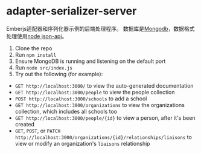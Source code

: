 # adapter-serializer-server

Emberjs适配器和序列化器示例的后端处理程序。
数据库是[Mongodb](https://mongodb.org)，数据格式处理使用[node json-api](https://github.com/ethanresnick/json-api)。

1. Clone the repo
2. Run `npm install`
3. Ensure MongoDB is running and listening on the default port
4. Run `node src/index.js`
5. Try out the following (for example):
  - `GET http://localhost:3000/` to view the auto-generated documentation
  - `GET http://localhost:3000/people` to view the people collection
  - `POST http://localhost:3000/schools` to add a school
  - `GET http://localhost:3000/organizations` to view the organizations collection, which includes all schools too
  - `GET http://localhost:3000/people/{id}` to view a person, after it's been created
  - `GET`, `POST`, or `PATCH` `http://localhost:3000/organizations/{id}/relationships/liaisons` to view or modify an organization's `liaisons` relationship
